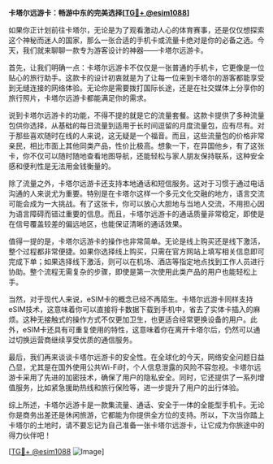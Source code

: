 **卡塔尔远游卡：畅游中东的完美选择[[TG💪+ @esim1088](https://t.me/s/esim1088)]**

如果你正计划前往卡塔尔，无论是为了观看激动人心的体育赛事，还是仅仅想探索这个神秘而迷人的国家，那么一张合适的手机卡或流量卡绝对是你的必备之选。今天，我们就来聊聊一款专为游客设计的神器——卡塔尔远游卡。

首先，让我们明确一点：卡塔尔远游卡不仅仅是一张普通的手机卡，它更像是一位贴心的旅行助手。这款卡的设计初衷就是为了让每一位来到卡塔尔的游客都能享受到无缝连接的网络体验。无论你是需要拨打国际长途，还是在社交媒体上分享你的旅行照片，卡塔尔远游卡都能满足你的需求。

说到卡塔尔远游卡的功能，不得不提的就是它的流量套餐。这款卡提供了多种流量包供你选择，从基础的每日流量到适用于长时间逗留的月度流量包，应有尽有。对于那些喜欢随时在线的人来说，这无疑是一个福音。而且，这些流量包的价格非常亲民，相比市面上其他同类产品，性价比极高。想象一下，在异国他乡，有了这张卡，你不仅可以随时随地查看地图导航，还能轻松与家人朋友保持联系，这种安全感和便利性是无法用金钱衡量的。

除了流量之外，卡塔尔远游卡还支持本地通话和短信服务。这对于习惯于通过电话沟通的人来说尤为重要。特别是在卡塔尔这样一个多元文化交融的地方，语言交流可能会成为一大挑战。有了这张卡，你可以放心大胆地与当地人交流，不用担心因为语言障碍而错过重要的信息。而且，卡塔尔远游卡的通话质量非常稳定，即使是在信号覆盖较差的偏远地区，也能保证清晰的通话效果。

值得一提的是，卡塔尔远游卡的操作也非常简单。无论是线上购买还是线下激活，整个过程都非常便捷。如果你选择线上购买，只需在官方网站上填写相关信息即可完成下单；如果选择线下激活，则可以在机场、酒店等指定地点找到工作人员进行协助。整个流程无需复杂的步骤，即使是第一次使用此类产品的用户也能轻松上手。

当然，对于现代人来说，eSIM卡的概念已经不再陌生。卡塔尔远游卡同样支持eSIM技术，这意味着你可以直接将卡数据下载到手机中，省去了实体卡插入的麻烦。这种无接触式的操作方式不仅更加卫生，也更适合经常更换设备的用户。此外，eSIM卡还具有可重复使用的特性，这意味着你在离开卡塔尔后，仍然可以通过切换运营商继续享受优质的通信服务。

最后，我们再来谈谈卡塔尔远游卡的安全性。在全球化的今天，网络安全问题日益凸显，尤其是在国外使用公共Wi-Fi时，个人信息泄露的风险不容忽视。卡塔尔远游卡采用了先进的加密技术，确保了用户的隐私安全。同时，它还提供了一系列增值服务，比如紧急援助热线和旅行保险等，进一步提升了用户的出行体验。

综上所述，卡塔尔远游卡是一款集流量、通话、安全于一体的全能型手机卡。无论你是商务出差还是休闲旅游，它都能为你提供全方位的支持。所以，下次当你踏上卡塔尔的土地时，请不要忘记为自己准备一张卡塔尔远游卡，让它成为你旅途中的得力伙伴吧！

[[TG💪+ @esim1088](https://t.me/s/esim1088) ![Image](https://i.postimg.cc/4NQfJmqS/Snipaste-2025-05-13-00-14-12.png)]